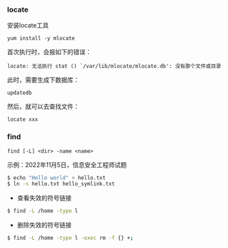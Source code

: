 ### locate

安装locate工具

```shell
yum install -y mlocate
```

首次执行时，会报如下的错误：

```shell
locate: 无法执行 stat () `/var/lib/mlocate/mlocate.db': 没有那个文件或目录
```

此时，需要生成下数据库：

```shell
updatedb
```

然后，就可以去查找文件：

```shell
locate xxx
```

### find

```shell
find [-L] <dir> -name <name>
```

示例：2022年11月5日，信息安全工程师试题

```bash
$ echo "Hello world" > hello.txt
$ ln -s hello.txt hello_symlink.txt
```

* 查看失效的符号链接

```bash
$ find -L /home -type l
```

* 删除失效的符号链接

```bash
$ find -L /home -type l -exec rm -f {} +;
```
